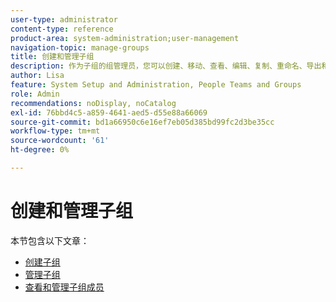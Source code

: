 ```yaml
---
user-type: administrator
content-type: reference
product-area: system-administration;user-management
navigation-topic: manage-groups
title: 创建和管理子组
description: 作为子组的组管理员，您可以创建、移动、查看、编辑、复制、重命名、导出和删除子组。 您还可以通过从子组的父组中将其删除来将该子组设置为顶级组。
author: Lisa
feature: System Setup and Administration, People Teams and Groups
role: Admin
recommendations: noDisplay, noCatalog
exl-id: 76bbd4c5-a859-4641-aed5-d55e88a66069
source-git-commit: bd1a66950c6e16ef7eb05d385bd99fc2d3be35cc
workflow-type: tm+mt
source-wordcount: '61'
ht-degree: 0%

---
```


# 创建和管理子组

本节包含以下文章：

* [创建子组](../../../administration-and-setup/manage-groups/create-and-manage-subgroups/create-a-subgroup.md)
* [管理子组](../../../administration-and-setup/manage-groups/create-and-manage-subgroups/manage-subgroups.md)
* [查看和管理子组成员](../../../administration-and-setup/manage-groups/create-and-manage-subgroups/view-and-manage-subgroup-members.md)

